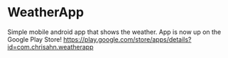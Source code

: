 # WeatherApp
Simple mobile android app that shows the weather.
App is now up on the Google Play Store!
https://play.google.com/store/apps/details?id=com.chrisahn.weatherapp
